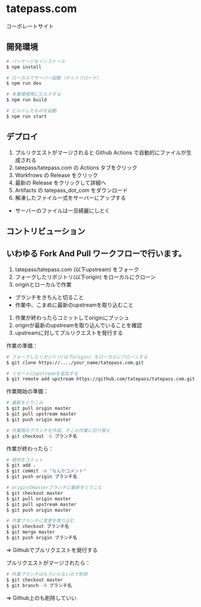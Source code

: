 # tatepass.com
コーポレートサイト

## 開発環境

``` bash
# パッケージをインストール
$ npm install

# ローカルでサーバー起動（ホットリロード）
$ npm run dev

# 本番環境用にビルドする
$ npm run build

# ビルドしたものを起動
$ npm run start
```

## デプロイ
1. プルリクエストがマージされると Github Actions で自動的にファイルが生成される  
1. tatepass/tatepass.com の Actions タブをクリック
1. Workfrows の Release をクリック
1. 最新の Release をクリックして詳細へ
1. Artifacts の tatepass_dot_com をダウンロード
1. 解凍したファイル一式をサーバーにアップする
  - サーバーのファイルは一旦綺麗にしとく

## コントリビューション
**いわゆる Fork And Pull ワークフローで行います。**
----

1. tatepass/tatepass.com (以下upstream) をフォーク
1. フォークしたリポジトリ(以下origin) をローカルにクローン
1. originとローカルで作業
  - ブランチをきちんと切ること
  - 作業中、こまめに最新のupstreamを取り込むこと
1. 作業が終わったらコミットしてoriginにプッシュ
1. originが最新のupstreamを取り込んでいることを確認
1. upstreamに対してプルリクエストを発行する

作業の準備：
``` bash
# フォークしたリポジトリ(以下origin) をローカルにクローンする
$ git clone https://..../your_name/tatepass.com.git

# リモートにupstreamを追加する
$ git remote add upstream https://github.com/tatepass/tatepass.com.git
```

作業開始の準備：
``` bash
# 最新をとりこみ
$ git pull origin master
$ git pull upstream master
$ git push origin master

# 作業用のブランチを作成、そこの作業に切り替え
$ git checkout -b ブランチ名 
```

作業が終わったら：
``` bash
# 現状をコミット
$ git add .
$ git commit -m "なんかコメント"
$ git push origin ブランチ名

# originのmasterブランチに最新をとりこむ
$ git checkout master
$ git pull origin master
$ git pull upstream master
$ git push origin master

# 作業ブランチに変更を取り込む
$ git checkout ブランチ名
$ git merge master
$ git push origin ブランチ名
```
=> Githubでプルリクエストを発行する  
  
プルリクエストがマージされたら：
``` bash
# 作業ブランチはもういらないので削除
$ git checkout master
$ git branch -D ブランチ名
```
=> Github上のも削除していい
